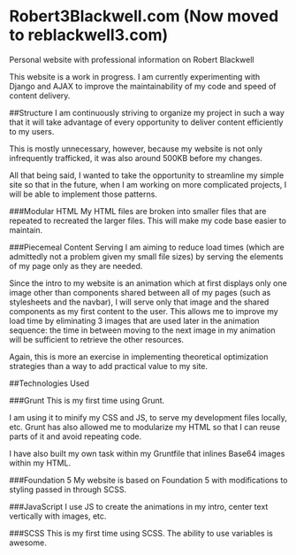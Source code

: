 # Robert3Blackwell.com (Now moved to reblackwell3.com)
Personal website with professional information on Robert Blackwell

This website is a work in progress. I am currently experimenting with Django and AJAX
to improve the maintainability of my code and speed of content delivery.

##Structure
I am continuously striving to organize my project in such a way that it will
take advantage of every opportunity to deliver content efficiently to my users.

This is mostly unnecessary, however, because my website is not only infrequently
trafficked, it was also around 500KB before my changes.

All that being said, I wanted to take the opportunity to streamline my simple site
so that in the future, when I am working on more complicated projects, I will be
able to implement those patterns.

###Modular HTML
My HTML files are broken into smaller files that are repeated to recreated the larger files.
This will make my code base easier to maintain.

###Piecemeal Content Serving
I am aiming to reduce load times (which are admittedly not a problem given my small file sizes)
by serving the elements of my page only as they are needed.

Since the intro to my website is an animation which at first displays only one image other than
components shared between all of my pages (such as stylesheets and the navbar), I will serve
only that image and the shared components as my first content to the user. This allows me to
improve my load time by eliminating 3 images that are used later in the animation sequence: the 
time in between moving to the next image in my animation will be sufficient to retrieve the other
resources.

Again, this is more an exercise in implementing theoretical optimization strategies than a way
to add practical value to my site.

##Technologies Used

###Grunt
This is my first time using Grunt.

I am using it to minify my CSS and JS, to serve my development files locally, etc.
Grunt has also allowed me to modularize my HTML so that I can reuse parts of it 
and avoid repeating code.

I have also built my own task within my Gruntfile that inlines Base64 images 
within my HTML.

###Foundation 5
My website is based on Foundation 5 with modifications to styling passed in 
through SCSS.

###JavaScript
I use JS to create the animations in my intro, center text vertically with images, etc.

###SCSS
This is my first time using SCSS. The ability to use variables is awesome.
